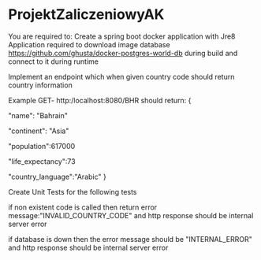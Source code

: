 # ProjektZaliczeniowyAK


You are required to:
Create a spring boot docker application with Jre8
Application required to download image database https://github.com/ghusta/docker-postgres-world-db during build and connect to it during runtime


Implement an endpoint which when given country code should return country information

Example  GET- http:/localhost:8080/BHR should return:
{

"name": "Bahrain"

"continent": "Asia"

"population":617000

"life_expectancy":73

"country_language":"Arabic"
}

Create Unit Tests for the following tests

if non existent code is called then return error message:"INVALID_COUNTRY_CODE" and http response should be internal server error

if database is down then the error message should be "INTERNAL_ERROR" and http response should be internal server error
 
